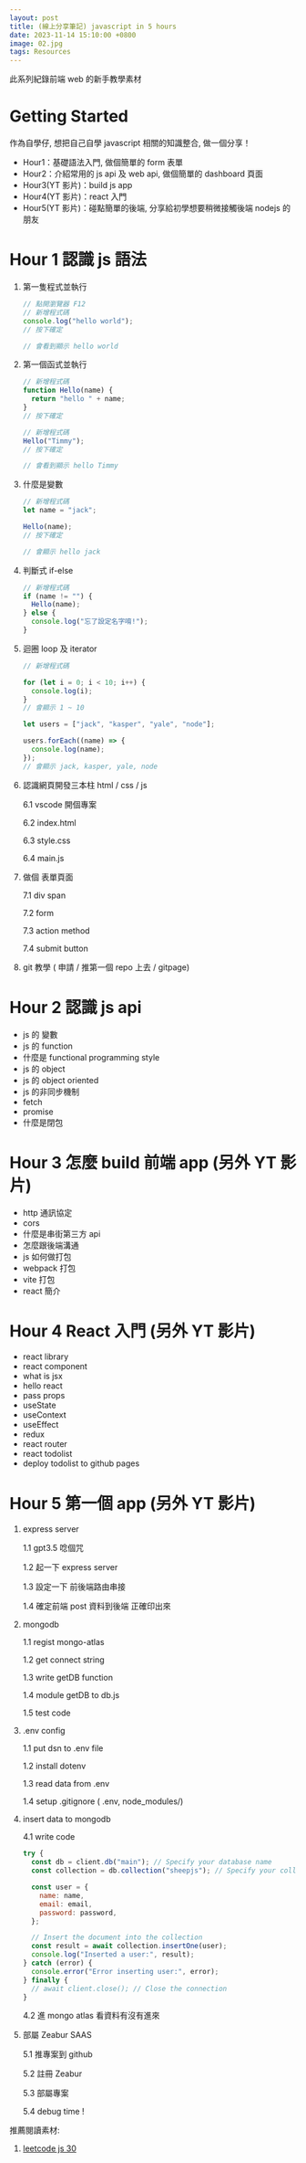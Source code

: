 ```yaml
---
layout: post
title: (線上分享筆記) javascript in 5 hours
date: 2023-11-14 15:10:00 +0800
image: 02.jpg
tags: Resources
---
```


此系列紀錄前端 web 的新手教學素材

# Getting Started

作為自學仔, 想把自己自學 javascript 相關的知識整合, 做一個分享！

- Hour1：基礎語法入門, 做個簡單的 form 表單
- Hour2：介紹常用的 js api 及 web api, 做個簡單的 dashboard 頁面
- Hour3(YT 影片)：build js app
- Hour4(YT 影片)：react 入門
- Hour5(YT 影片)：碰點簡單的後端, 分享給初學想要稍微接觸後端 nodejs 的朋友

# Hour 1 認識 js 語法

1. 第一隻程式並執行

   ```js
   // 點開瀏覽器 F12
   // 新增程式碼
   console.log("hello world");
   // 按下確定

   // 會看到顯示 hello world
   ```

2. 第一個函式並執行

   ```js
   // 新增程式碼
   function Hello(name) {
     return "hello " + name;
   }
   // 按下確定

   // 新增程式碼
   Hello("Timmy");
   // 按下確定

   // 會看到顯示 hello Timmy
   ```

3. 什麼是變數

   ```js
   // 新增程式碼
   let name = "jack";

   Hello(name);
   // 按下確定

   // 會顯示 hello jack
   ```

4. 判斷式 if-else

   ```js
   // 新增程式碼
   if (name != "") {
     Hello(name);
   } else {
     console.log("忘了設定名字唷!");
   }
   ```

5. 迴圈 loop 及 iterator

   ```js
   // 新增程式碼

   for (let i = 0; i < 10; i++) {
     console.log(i);
   }
   // 會顯示 1 ~ 10

   let users = ["jack", "kasper", "yale", "node"];

   users.forEach((name) => {
     console.log(name);
   });
   // 會顯示 jack, kasper, yale, node
   ```

6. 認識網頁開發三本柱 html / css / js

   6.1 vscode 開個專案

   6.2 index.html

   6.3 style.css

   6.4 main.js

7. 做個 表單頁面

   7.1 div span

   7.2 form

   7.3 action method

   7.4 submit button

8. git 教學 ( 申請 / 推第一個 repo 上去 / gitpage)

# Hour 2 認識 js api

- js 的 變數
- js 的 function
- 什麼是 functional programming style
- js 的 object
- js 的 object oriented
- js 的非同步機制
- fetch
- promise
- 什麼是閉包

# Hour 3 怎麼 build 前端 app (另外 YT 影片)

- http 通訊協定
- cors
- 什麼是串街第三方 api
- 怎麼跟後端溝通
- js 如何做打包
- webpack 打包
- vite 打包
- react 簡介

# Hour 4 React 入門 (另外 YT 影片)

- react library
- react component
- what is jsx
- hello react
- pass props
- useState
- useContext
- useEffect
- redux
- react router
- react todolist
- deploy todolist to github pages

# Hour 5 第一個 app (另外 YT 影片)

1. express server

   1.1 gpt3.5 唸個咒

   1.2 起一下 express server

   1.3 設定一下 前後端路由串接

   1.4 確定前端 post 資料到後端 正確印出來

2. mongodb

   1.1 regist mongo-atlas

   1.2 get connect string

   1.3 write getDB function

   1.4 module getDB to db.js

   1.5 test code

3. .env config

   1.1 put dsn to .env file

   1.2 install dotenv

   1.3 read data from .env

   1.4 setup .gitignore ( .env, node_modules/)

4. insert data to mongodb

   4.1 write code

   ```js
   try {
     const db = client.db("main"); // Specify your database name
     const collection = db.collection("sheepjs"); // Specify your collection name

     const user = {
       name: name,
       email: email,
       password: password,
     };

     // Insert the document into the collection
     const result = await collection.insertOne(user);
     console.log("Inserted a user:", result);
   } catch (error) {
     console.error("Error inserting user:", error);
   } finally {
     // await client.close(); // Close the connection
   }
   ```

   4.2 進 mongo atlas 看資料有沒有進來

5. 部屬 Zeabur SAAS

   5.1 推專案到 github

   5.2 註冊 Zeabur

   5.3 部屬專案

   5.4 debug time !

推薦閱讀素材:

1. [leetcode js 30](https://leetcode.com/studyplan/30-days-of-javascript/)
